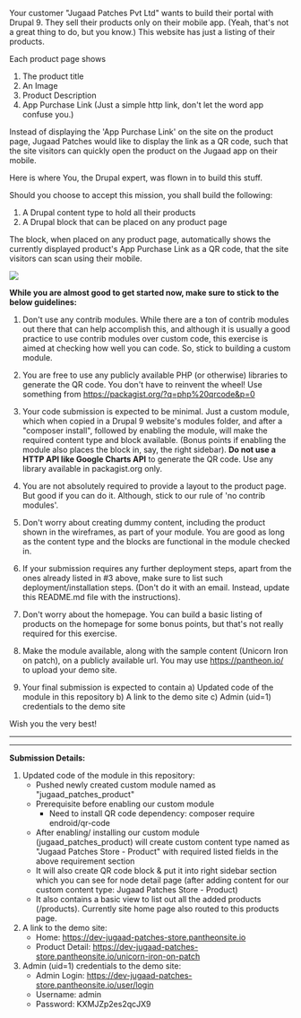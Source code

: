 Your customer "Jugaad Patches Pvt Ltd" wants to build their portal with Drupal 9. They sell their products only on their mobile app. (Yeah, that's not a great thing to do, but you know.) This website has just a listing of their products. 

Each product page shows 
1. The product title
1. An Image
1. Product Description
1. App Purchase Link (Just a simple http link, don't let the word app confuse you.)

Instead of displaying the 'App Purchase Link' on the site on the product page, Jugaad Patches would like to display the link as a QR code, such that the site visitors can quickly open the product on the Jugaad app on their mobile. 

Here is where You, the Drupal expert, was flown in to build this stuff. 

Should you choose to accept this mission, you shall build the following:
1) A Drupal content type to hold all their products
2) A Drupal block that can be placed on any product page

The block, when placed on any product page, automatically shows the currently displayed product's App Purchase Link as a QR code, that the site visitors can scan using their mobile. 

![](https://user-images.githubusercontent.com/3456349/37258010-328dd226-2597-11e8-9534-2e0d1e7d0d40.png)

**While you are almost good to get started now, make sure to stick to the below guidelines:**
1. Don't use any contrib modules. While there are a ton of contrib modules out there that can help accomplish this, and although it is usually a good practice to use contrib modules over custom code, this exercise is aimed at checking how well you can code. So, stick to building a custom module. 
2. You are free to use any publicly available PHP (or otherwise) libraries to generate the QR code. You don't have to reinvent the wheel! Use something from https://packagist.org/?q=php%20qrcode&p=0
3. Your code submission is expected to be minimal. Just a custom module, which when copied in a Drupal 9 website's modules folder, and after a "composer install", followed by enabling the module, will make the required content type and block available. (Bonus points if enabling the module also places the block in, say, the right sidebar). **Do not use a HTTP API like Google Charts API** to generate the QR code. Use any library available in packagist.org only. 

4. You are not absolutely required to provide a layout to the product page. But good if you can do it. Although, stick to our rule of 'no contrib modules'. 
5. Don't worry about creating dummy content, including the product shown in the wireframes, as part of your module. You are good as long as the content type and the blocks are functional in the module checked in.
6. If your submission requires any further deployment steps, apart from the ones already listed in #3 above, make sure to list such deployment/installation steps. (Don't do it with an email. Instead, update this README.md file with the instructions). 
7. Don't worry about the homepage. You can build a basic listing of products on the homepage for some bonus points, but that's not really required for this exercise. 
8. Make the module available, along with the sample content (Unicorn Iron on patch), on a publicly available url. You may use https://pantheon.io/ to upload your demo site. 
9. Your final submission is expected to contain a) Updated code of the module in this repository b) A link to the demo site c) Admin (uid=1) credentials to the demo site 

Wish you the very best!

------------------------------------------------------------------------------------------------------------------------------------------------------

------------------------------------------------------------------------------------------------------------------------------------------------------

**Submission Details:**
 1. Updated code of the module in this repository: 
    - Pushed newly created custom module named as "jugaad_patches_product"
    - Prerequisite before enabling our custom module
        - Need to install QR code dependency: 
            composer require endroid/qr-code
    - After enabling/ installing our custom module (jugaad_patches_product) will create custom content type named as "Jugaad Patches Store - Product" with required listed fields in the above requirement section
    - It will also create QR code block & put it into right sidebar section which you can see for node detail page (after adding content for our custom content type: Jugaad Patches Store - Product)
    - It also contains a basic view to list out all the added products (/products). Currently site home page also routed to this products page.
 2. A link to the demo site: 
    - Home: https://dev-jugaad-patches-store.pantheonsite.io
    - Product Detail: https://dev-jugaad-patches-store.pantheonsite.io/unicorn-iron-on-patch
 3. Admin (uid=1) credentials to the demo site:
    - Admin Login: https://dev-jugaad-patches-store.pantheonsite.io/user/login
    - Username: admin
    - Password: KXMJZp2es2qcJX9

